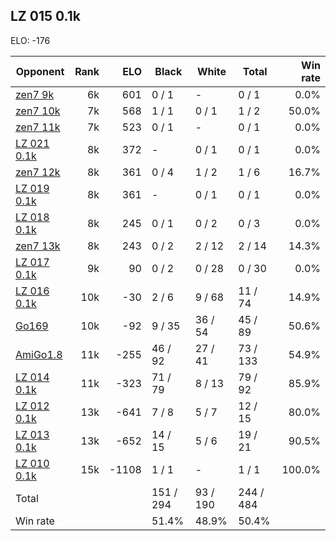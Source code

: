 ## LZ 015 0.1k ##

ELO: -176

Opponent | Rank | ELO | Black | White | Total | Win rate
---------|-----:|----:|-------|-------|-------|-------:
[zen7 9k](zen7%209k.md) | 6k | 601 | 0 / 1 | - | 0 / 1 | 0.0%
[zen7 10k](zen7%2010k.md) | 7k | 568 | 1 / 1 | 0 / 1 | 1 / 2 | 50.0%
[zen7 11k](zen7%2011k.md) | 7k | 523 | 0 / 1 | - | 0 / 1 | 0.0%
[LZ 021 0.1k](LZ%20021%200.1k.md) | 8k | 372 | - | 0 / 1 | 0 / 1 | 0.0%
[zen7 12k](zen7%2012k.md) | 8k | 361 | 0 / 4 | 1 / 2 | 1 / 6 | 16.7%
[LZ 019 0.1k](LZ%20019%200.1k.md) | 8k | 361 | - | 0 / 1 | 0 / 1 | 0.0%
[LZ 018 0.1k](LZ%20018%200.1k.md) | 8k | 245 | 0 / 1 | 0 / 2 | 0 / 3 | 0.0%
[zen7 13k](zen7%2013k.md) | 8k | 243 | 0 / 2 | 2 / 12 | 2 / 14 | 14.3%
[LZ 017 0.1k](LZ%20017%200.1k.md) | 9k | 90 | 0 / 2 | 0 / 28 | 0 / 30 | 0.0%
[LZ 016 0.1k](LZ%20016%200.1k.md) | 10k | -30 | 2 / 6 | 9 / 68 | 11 / 74 | 14.9%
[Go169](Go169.md) | 10k | -92 | 9 / 35 | 36 / 54 | 45 / 89 | 50.6%
[AmiGo1.8](AmiGo1.8.md) | 11k | -255 | 46 / 92 | 27 / 41 | 73 / 133 | 54.9%
[LZ 014 0.1k](LZ%20014%200.1k.md) | 11k | -323 | 71 / 79 | 8 / 13 | 79 / 92 | 85.9%
[LZ 012 0.1k](LZ%20012%200.1k.md) | 13k | -641 | 7 / 8 | 5 / 7 | 12 / 15 | 80.0%
[LZ 013 0.1k](LZ%20013%200.1k.md) | 13k | -652 | 14 / 15 | 5 / 6 | 19 / 21 | 90.5%
[LZ 010 0.1k](LZ%20010%200.1k.md) | 15k | -1108 | 1 / 1 | - | 1 / 1 | 100.0%
Total | | | 151 / 294 | 93 / 190 | 244 / 484 | 
Win rate| | | 51.4% | 48.9% | 50.4% | 
